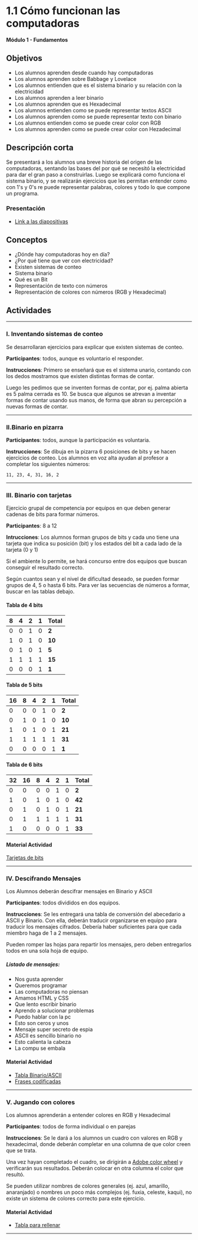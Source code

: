 # 1.1 Cómo funcionan las computadoras

**Módulo 1 - Fundamentos**

## Objetivos

- Los alumnos aprenden desde cuando hay computadoras
- Los alumnos aprenden sobre Babbage y Lovelace
- Los alumnos entienden que es el sistema binario y su relación con la electricidad
- Los alumnos aprenden a leer binario
- Los alumnos aprenden que es Hexadecimal
- Los alumnos entienden como se puede representar textos ASCII
- Los alumnos aprenden como se puede representar texto con binario
- Los alumnos entienden como se puede crear color con RGB
- Los alumnos aprenden como se puede crear color con Hezadecimal

## Descripción corta

Se presentará a los alumnos una breve historia del origen de las computadoras,
sentando las bases del por qué se necesitó la electricidad para dar el gran paso a construirlas.
Luego se explicará como funciona el sistema binario, y se realizarán ejercicios que les permitan
entender como con 1's y 0's re puede representar palabras, colores y todo lo que compone un programa.

### Presentación

- [Link a las diapositivas](https://docs.google.com/presentation/d/1Q4XJyvXWQ3JzQclVO5SeV-l38DC_LEVDrt6R8cK0AUg/edit?usp=sharing)

## Conceptos

- ¿Dónde hay computadoras hoy en día?
- ¿Por qué tiene que ver con electricidad?
- Existen sistemas de conteo
- Sistema binario
- Qué es un Bit
- Representación de texto con números
- Representación de colores con números (RGB y Hexadecimal)

## Actividades

---

### I. Inventando sistemas de conteo

Se desarrollaran ejercicios para explicar que existen sistemas de conteo.

**Participantes**: todos, aunque es voluntario el responder.

**Instrucciones**: Primero se enseñará que es el sistema unario, contando con los dedos mostramos que existen distintas formas de contar.

Luego les pedimos que se inventen formas de contar, por ej. palma abierta es 5 palma cerrada es 10.
Se busca que algunos se atrevan a inventar formas de contar usando sus manos, de forma que abran su percepción a nuevas
formas de contar.

---

### II.Binario en pizarra

**Participantes**: todos, aunque la participación es voluntaria.

**Instrucciones**: Se dibuja en la pizarra 6 posiciones de bits y se hacen ejercicios de conteo.
Los alumnos en voz alta ayudan al profesor a completar los siguientes números:

`11, 23, 4, 31, 16, 2`

---

### III. Binario con tarjetas

Ejercicio grupal de competencia por equipos en que deben generar cadenas de bits para formar números.

**Participantes**: 8 a 12

**Intrucciones**: Los alumnos forman grupos de bits y cada uno tiene una tarjeta que indica su posición (bit) y los estados del
bit a cada lado de la tarjeta (0 y 1)

Si el ambiente lo permite, se hará concurso entre dos equipos que buscan conseguir el resultado correcto.

Según cuantos sean y el nivel de dificultad deseado, se pueden formar grupos de 4, 5 o hasta 6 bits. Para ver las secuencias de números a formar, buscar en las tablas debajo.

#### Tabla de 4 bits

| 8   | 4   | 2   | 1   | Total  |
| --- | --- | --- | --- | ------ |
| 0   | 0   | 1   | 0   | **2**  |
| 1   | 0   | 1   | 0   | **10** |
| 0   | 1   | 0   | 1   | **5**  |
| 1   | 1   | 1   | 1   | **15** |
| 0   | 0   | 0   | 1   | **1**  |

#### Tabla de 5 bits

| 16  | 8   | 4   | 2   | 1   | Total  |
| --- | --- | --- | --- | --- | ------ |
| 0   | 0   | 0   | 1   | 0   | **2**  |
| 0   | 1   | 0   | 1   | 0   | **10** |
| 1   | 0   | 1   | 0   | 1   | **21** |
| 1   | 1   | 1   | 1   | 1   | **31** |
| 0   | 0   | 0   | 0   | 1   | **1**  |

#### Tabla de 6 bits

| 32  | 16  | 8   | 4   | 2   | 1   | Total  |
| --- | --- | --- | --- | --- | --- | ------ |
| 0   | 0   | 0   | 0   | 1   | 0   | **2**  |
| 1   | 0   | 1   | 0   | 1   | 0   | **42** |
| 0   | 1   | 0   | 1   | 0   | 1   | **21** |
| 0   | 1   | 1   | 1   | 1   | 1   | **31** |
| 1   | 0   | 0   | 0   | 0   | 1   | **33** |

#### Material Actividad

[Tarjetas de bits]()

---

### IV. Descifrando Mensajes

Los Alumnos deberán descifrar mensajes en Binario y ASCII

**Participantes**: todos divididos en dos equipos.

**Instrucciones**: Se les entregará una tabla de conversión del abecedario a ASCII y Binario. Con ella, deberán traducir organizarse en equipo para traducir los mensajes cifrados. Debería haber suficientes para que cada miembro haga de 1 a 2 mensajes.

Pueden romper las hojas para repartir los mensajes, pero deben entregarlos todos en una sola hoja de equipo.

##### Listado de mensajes:

- Nos gusta aprender
- Queremos programar
- Las computadoras no piensan
- Amamos HTML y CSS
- Que lento escribir binario
- Aprendo a solucionar problemas
- Puedo hablar con la pc
- Esto son ceros y unos
- Mensaje super secreto de espia
- ASCII es sencillo binario no
- Esto calienta la cabeza
- La compu se embala

#### Material Actividad

- [Tabla Binario/ASCII]()
- [Frases codificadas]()

---

### V. Jugando con colores

Los alumnos aprenderán a entender colores en RGB y Hexadecimal

**Participantes**: todos de forma individual o en parejas

**Instrucciones**: Se le dará a los alumnos un cuadro con valores en RGB y hexadecimal, donde deberán completar en una columna de que color creen que se trata.

Una vez hayan completado el cuadro, se dirigirán a [Adobe color wheel](https://color.adobe.com) y verificarán sus resultados.
Deberán colocar en otra columna el color que resultó.

Se pueden utilizar nombres de colores generales (ej. azul, amarillo, anaranjado) o nombres un poco más complejos (ej. fuxia, celeste, kaqui), no existe un sistema de colores correcto para este ejercicio.

#### Material Actividad

- [Tabla para rellenar]()

---



